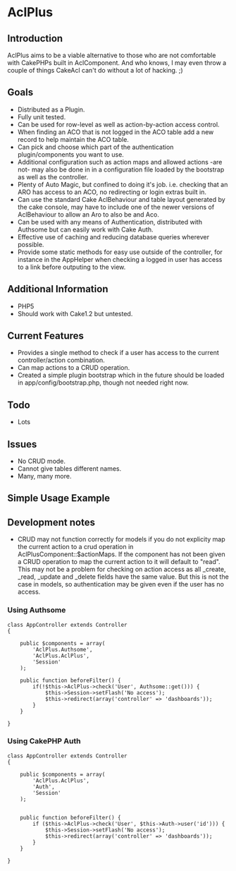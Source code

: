 # AclPlus

## Introduction
AclPlus aims to be a viable alternative to those who are not comfortable with
CakePHPs built in AclComponent. And who knows, I may even throw a couple of things
CakeAcl can't do without a lot of hacking. ;)

## Goals
 * Distributed as a Plugin.
 * Fully unit tested.
 * Can be used for row-level as well as action-by-action access control.
 * When finding an ACO that is not logged in the ACO table add a new record to help
   maintain the ACO table.
 * Can pick and choose which part of the authentication plugin/components you want to use.
 * Additional configuration such as action maps and allowed actions -are not- may also be done in
   in a configuration file loaded by the bootstrap as well as the controller.
 * Plenty of Auto Magic, but confined to doing it's job. i.e. checking that an ARO
   has access to an ACO, no redirecting or login extras built in.
 * Can use the standard Cake AclBehaviour and table layout generated by the cake console, may
   have to include one of the newer versions of AclBehaviour to allow an Aro to also be
   and Aco.
 * Can be used with any means of Authentication, distributed with Authsome but can easily work
   with Cake Auth.
 * Effective use of caching and reducing database queries wherever possible.
 * Provide some static methods for easy use outside of the controller, for instance
   in the AppHelper when checking a logged in user has access to a link before outputing
   to the view.

## Additional Information
 * PHP5
 * Should work with Cake1.2 but untested.

## Current Features
 * Provides a single method to check if a user has access to the current controller/action combination.
 * Can map actions to a CRUD operation.
 * Created a simple plugin bootstrap which in the future should be loaded in app/config/bootstrap.php,
   though not needed right now.

## Todo
 * Lots

## Issues
 * No CRUD mode.
 * Cannot give tables different names.
 * Many, many more.

## Simple Usage Example

## Development notes
 * CRUD may not function correctly for models if you do not explicity map the current action to a crud
   operation in AclPlusComponent::$actionMaps. If the component has not been given a CRUD operation
   to map the current action to it will default to "read". This may not be a problem for checking
   on action access as all _create, _read, _update and _delete fields have the same value. But this is
   not the case in models, so authentication may be given even if the user has no access.

### Using Authsome

    class AppController extends Controller
    {

        public $components = array(
            'AclPlus.Authsome',
            'AclPlus.AclPlus',
            'Session'
        );

        public function beforeFilter() {
            if(!$this->AclPlus->check('User', Authsome::get())) {
                $this->Session->setFlash('No access');
                $this->redirect(array('controller' => 'dashboards'));
            }
        }

    }

### Using CakePHP Auth

    class AppController extends Controller
    {

        public $components = array(
            'AclPlus.AclPlus',
            'Auth',
            'Session'
        );


        public function beforeFilter() {
            if ($this->AclPlus->check('User', $this->Auth->user('id'))) {
                $this->Session->setFlash('No access');
                $this->redirect(array('controller' => 'dashboards'));
            }
        }

    }